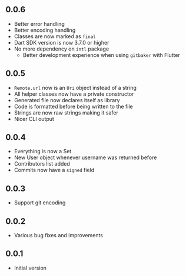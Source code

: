 ## 0.0.6

- Better error handling
- Better encoding handling
- Classes are now marked as `final`
- Dart SDK version is now 3.7.0 or higher
- No more dependency on `intl` package
  - Better development experience when using `gitbaker` with Flutter

## 0.0.5

- `Remote.url` now is an `Uri` object instead of a string
- All helper classes now have a private constructor
- Generated file now declares itself as library
- Code is formatted before being written to the file
- Strings are now raw strings making it safer
- Nicer CLI output

## 0.0.4

- Everything is now a Set
- New User object whenever username was returned before
- Contributors list added
- Commits now have a `signed` field

## 0.0.3

- Support git encoding

## 0.0.2

- Various bug fixes and improvements

## 0.0.1

- Initial version
